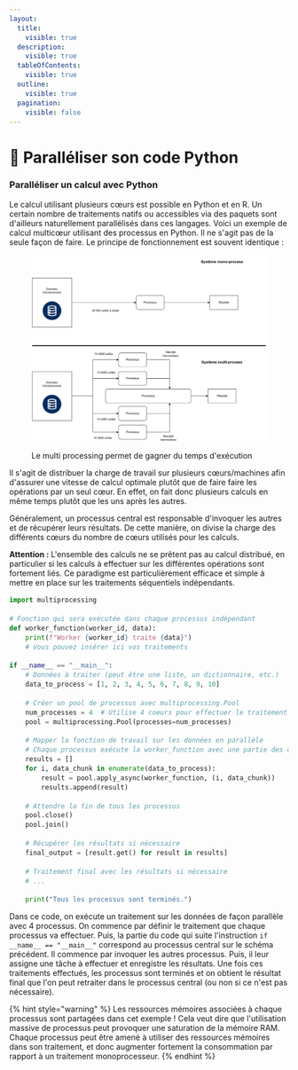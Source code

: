 ```yaml
---
layout:
  title:
    visible: true
  description:
    visible: true
  tableOfContents:
    visible: true
  outline:
    visible: true
  pagination:
    visible: false
---
```


# 🐍 Paralléliser son code Python

### Paralléliser un calcul avec Python

Le calcul utilisant plusieurs cœurs est possible en Python et en R. Un certain nombre de traitements natifs ou accessibles via des paquets sont d'ailleurs naturellement parallélisés dans ces langages. Voici un exemple de calcul multicœur utilisant des processus en Python. Il ne s'agit pas de la seule façon de faire. Le principe de fonctionnement est souvent identique :

<figure><img src="../chapters/images/parallel.png" alt=""><figcaption><p>Le multi processing permet de gagner du temps d'exécution</p></figcaption></figure>

Il s'agit de distribuer la charge de travail sur plusieurs cœurs/machines afin d'assurer une vitesse de calcul optimale plutôt que de faire faire les opérations par un seul cœur. En effet, on fait donc plusieurs calculs en même temps plutôt que les uns après les autres.

Généralement, un processus central est responsable d'invoquer les autres et de récupérer leurs résultats. De cette manière, on divise la charge des différents cœurs du nombre de cœurs utilisés pour les calculs.

**Attention :** L'ensemble des calculs ne se prêtent pas au calcul distribué, en particulier si les calculs à effectuer sur les différentes opérations sont fortement liés. Ce paradigme est particulièrement efficace et simple à mettre en place sur les traitements séquentiels indépendants.

```python
import multiprocessing

# Fonction qui sera exécutée dans chaque processus indépendant
def worker_function(worker_id, data):
    print(f"Worker {worker_id} traite {data}")
    # Vous pouvez insérer ici vos traitements

if __name__ == "__main__":
    # Données à traiter (peut être une liste, un dictionnaire, etc.)
    data_to_process = [1, 2, 3, 4, 5, 6, 7, 8, 9, 10]

    # Créer un pool de processus avec multiprocessing.Pool
    num_processes = 4  # Utilise 4 coeurs pour effectuer le traitement
    pool = multiprocessing.Pool(processes=num_processes)

    # Mapper la fonction de travail sur les données en parallèle
    # Chaque processus exécute la worker_function avec une partie des données
    results = []
    for i, data_chunk in enumerate(data_to_process):
        result = pool.apply_async(worker_function, (i, data_chunk))
        results.append(result)

    # Attendre la fin de tous les processus
    pool.close()
    pool.join()

    # Récupérer les résultats si nécessaire
    final_output = [result.get() for result in results]

    # Traitement final avec les résultats si nécessaire
    # ...

    print("Tous les processus sont terminés.")

```

Dans ce code, on exécute un traitement sur les données de façon parallèle avec 4 processus. On commence par définir le traitement que chaque processus va effectuer. Puis, la partie du code qui suite l'instruction `if __name__ == "__main__"` correspond au processus central sur le schéma précédent. Il commence par invoquer les autres processus. Puis, il leur assigne une tâche à effectuer et enregistre les résultats. Une fois ces traitements effectués, les processus sont terminés et on obtient le résultat final que l'on peut retraiter dans le processus central (ou non si ce n'est pas nécessaire).

{% hint style="warning" %}
Les ressources mémoires associées à chaque processus sont partagées dans cet exemple ! Cela veut dire que l'utilisation massive de processus peut provoquer une saturation de la mémoire RAM. Chaque processus peut être amené à utiliser des ressources mémoires dans son traitement, et donc augmenter fortement la consommation par rapport à un traitement monoprocesseur.
{% endhint %}
